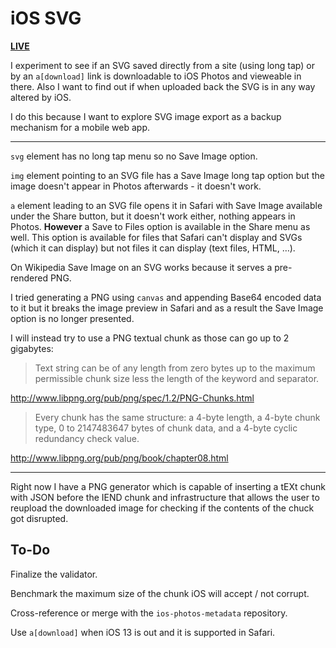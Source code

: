 # iOS SVG

[**LIVE**](https://tomashubelbauer.github.io/ios-svg)

I experiment to see if an SVG saved directly from a site (using long tap) or by
an `a[download]` link is downloadable to iOS Photos and vieweable in there. Also
I want to find out if when uploaded back the SVG is in any way altered by iOS.

I do this because I want to explore SVG image export as a backup mechanism for
a mobile web app.

---

`svg` element has no long tap menu so no Save Image option.

`img` element pointing to an SVG file has a Save Image long tap option but the
image doesn't appear in Photos afterwards - it doesn't work.

`a` element leading to an SVG file opens it in Safari with Save Image available
under the Share button, but it doesn't work either, nothing appears in Photos.
**However** a Save to Files option is available in the Share menu as well.
This option is available for files that Safari can't display and SVGs (which it
can display) but not files it can display (text files, HTML, …).

On Wikipedia Save Image on an SVG works because it serves a pre-rendered PNG.

I tried generating a PNG using `canvas` and appending Base64 encoded data to it
but it breaks the image preview in Safari and as a result the Save Image option
is no longer presented.

I will instead try to use a PNG textual chunk as those can go up to 2 gigabytes:

> Text string can be of any length from zero bytes up to the maximum permissible
> chunk size less the length of the keyword and separator.

http://www.libpng.org/pub/png/spec/1.2/PNG-Chunks.html

> Every chunk has the same structure: a 4-byte length, a 4-byte chunk type, 0 to
> 2147483647 bytes of chunk data, and a 4-byte cyclic redundancy check value.

http://www.libpng.org/pub/png/book/chapter08.html

---

Right now I have a PNG generator which is capable of inserting a tEXt chunk with
JSON before the IEND chunk and infrastructure that allows the user to reupload
the downloaded image for checking if the contents of the chuck got disrupted.

## To-Do

Finalize the validator.

Benchmark the maximum size of the chunk iOS will accept / not corrupt.

Cross-reference or merge with the `ios-photos-metadata` repository.

Use `a[download]` when iOS 13 is out and it is supported in Safari.
